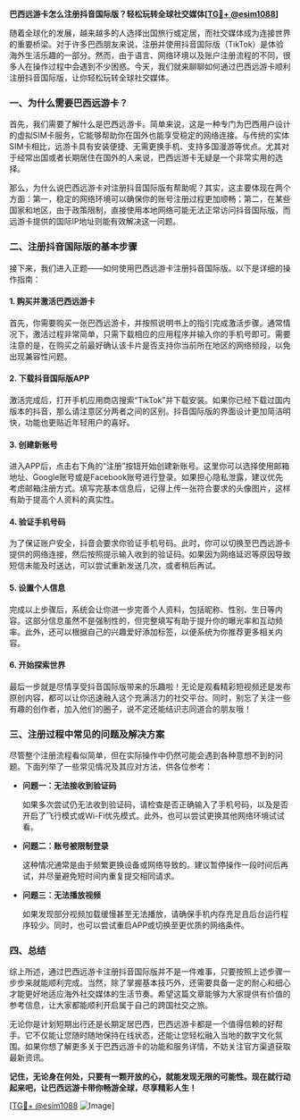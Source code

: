 **巴西远游卡怎么注册抖音国际版？轻松玩转全球社交媒体[[TG💪+ @esim1088](https://t.me/s/esim1088)]**

随着全球化的发展，越来越多的人选择出国旅行或定居，而社交媒体成为连接世界的重要桥梁。对于许多巴西朋友来说，注册并使用抖音国际版（TikTok）是体验海外生活乐趣的一部分。然而，由于语言、网络环境以及账户注册流程的不同，很多人在操作过程中会遇到不少困惑。今天，我们就来聊聊如何通过巴西远游卡顺利注册抖音国际版，让你轻松玩转全球社交媒体。

### 一、为什么需要巴西远游卡？

首先，我们需要了解什么是巴西远游卡。简单来说，这是一种专门为巴西用户设计的虚拟SIM卡服务，它能够帮助你在国外也能享受稳定的网络连接。与传统的实体SIM卡相比，远游卡具有安装便捷、无需更换手机、支持多国漫游等优点。尤其对于经常出国或者长期居住在国外的人来说，巴西远游卡无疑是一个非常实用的选择。

那么，为什么说巴西远游卡对注册抖音国际版有帮助呢？其实，这主要体现在两个方面：第一，稳定的网络环境可以确保你的账号注册过程更加顺畅；第二，在某些国家和地区，由于政策限制，直接使用本地网络可能无法正常访问抖音国际版，而远游卡提供的国际IP地址则能有效解决这一问题。

### 二、注册抖音国际版的基本步骤

接下来，我们进入正题——如何使用巴西远游卡注册抖音国际版。以下是详细的操作指南：

#### 1. 购买并激活巴西远游卡

首先，你需要购买一张巴西远游卡，并按照说明书上的指引完成激活步骤。通常情况下，激活过程非常简单，只需下载相应的应用程序并输入你的手机号即可。需要注意的是，在购买之前最好确认该卡片是否支持你当前所在地区的网络频段，以免出现兼容性问题。

#### 2. 下载抖音国际版APP

激活完成后，打开手机应用商店搜索“TikTok”并下载安装。如果你已经下载过国内版本的抖音，那么请注意区分两者之间的区别。抖音国际版的界面设计更加简洁明快，功能也更贴近年轻用户的喜好。

#### 3. 创建新账号

进入APP后，点击右下角的“注册”按钮开始创建新账号。这里你可以选择使用邮箱地址、Google账号或是Facebook账号进行登录。如果担心隐私泄露，建议优先考虑邮箱注册方式。填写完基本信息后，记得上传一张符合要求的头像图片，这样有助于提高个人资料的真实性。

#### 4. 验证手机号码

为了保证账户安全，抖音会要求你验证手机号码。此时，你可以切换至巴西远游卡提供的网络连接，然后按照提示输入收到的验证码。如果因为网络延迟等原因导致短信未能及时送达，可以尝试重新发送几次，或者稍后再试。

#### 5. 设置个人信息

完成以上步骤后，系统会让你进一步完善个人资料，包括昵称、性别、生日等内容。这部分信息虽然不是强制性的，但完整填写有助于提升你的曝光率和互动频率。此外，还可以根据自己的兴趣爱好添加标签，以便系统为你推荐更多相关内容。

#### 6. 开始探索世界

最后一步就是尽情享受抖音国际版带来的乐趣啦！无论是观看精彩短视频还是发布原创内容，都可以让你迅速融入这个充满活力的社交平台。同时，别忘了关注一些有趣的创作者，加入他们的圈子，说不定还能结识志同道合的朋友哦！

### 三、注册过程中常见的问题及解决方案

尽管整个注册流程看似简单，但在实际操作中仍然可能会遇到各种意想不到的问题。下面列举了一些常见情况及其应对方法，供各位参考：

- **问题一：无法接收到验证码**
  
  如果多次尝试仍无法收到验证码，请检查是否正确输入了手机号码，以及是否开启了飞行模式或Wi-Fi优先模式。此外，也可以尝试更换其他网络环境试试看。

- **问题二：账号被限制登录**

  这种情况通常是由于频繁更换设备或网络导致的。建议暂停操作一段时间后再试，并尽量避免短时间内重复提交相同请求。

- **问题三：无法播放视频**

  如果发现部分视频加载缓慢甚至无法播放，请确保手机内存充足且后台运行程序较少。同时，也可以尝试重启APP或切换至更优质的网络条件。

### 四、总结

综上所述，通过巴西远游卡注册抖音国际版并不是一件难事，只要按照上述步骤一步步来就能顺利完成。当然，除了掌握基本技巧外，还需要具备一定的耐心和细心才能更好地适应海外社交媒体的生活节奏。希望这篇文章能够为大家提供有价值的参考信息，让大家都能顺利开启属于自己的跨国社交之旅。

无论你是计划短期出行还是长期定居巴西，巴西远游卡都是一个值得信赖的好帮手。它不仅能让您随时随地保持在线状态，还能让您轻松融入当地的数字文化氛围。如果你想了解更多关于巴西远游卡的功能和服务详情，不妨关注官方渠道获取最新资讯。

**记住，无论身在何处，只要有一颗开放的心，就能发现无限的可能性。现在就行动起来吧，让巴西远游卡带你畅游全球，尽享精彩人生！**

[[TG💪+ @esim1088](https://t.me/s/esim1088) ![Image](https://i.postimg.cc/4NQfJmqS/Snipaste-2025-05-13-00-14-12.png)]